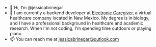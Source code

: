 - 👋 Hi, I’m @jessicabrinegar
- 🌱 I am currently a backend developer at [Electronic Caregiver](https://electroniccaregiver.com/), a virtual healthcare company located in New Mexico. My degree is in biology, and I have a professional background in healthcare and academic research. When I'm not coding, I'm spending time outdoors or playing piano.
- 📫 You can reach me at jessicabrinegar@outlook.com

<!---
jessicabrinegar/jessicabrinegar is a ✨ special ✨ repository because its `README.md` (this file) appears on your GitHub profile.
You can click the Preview link to take a look at your changes.
--->
